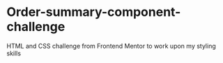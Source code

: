 # Order-summary-component-challenge
HTML and CSS challenge from Frontend Mentor to work upon my  styling skills 

